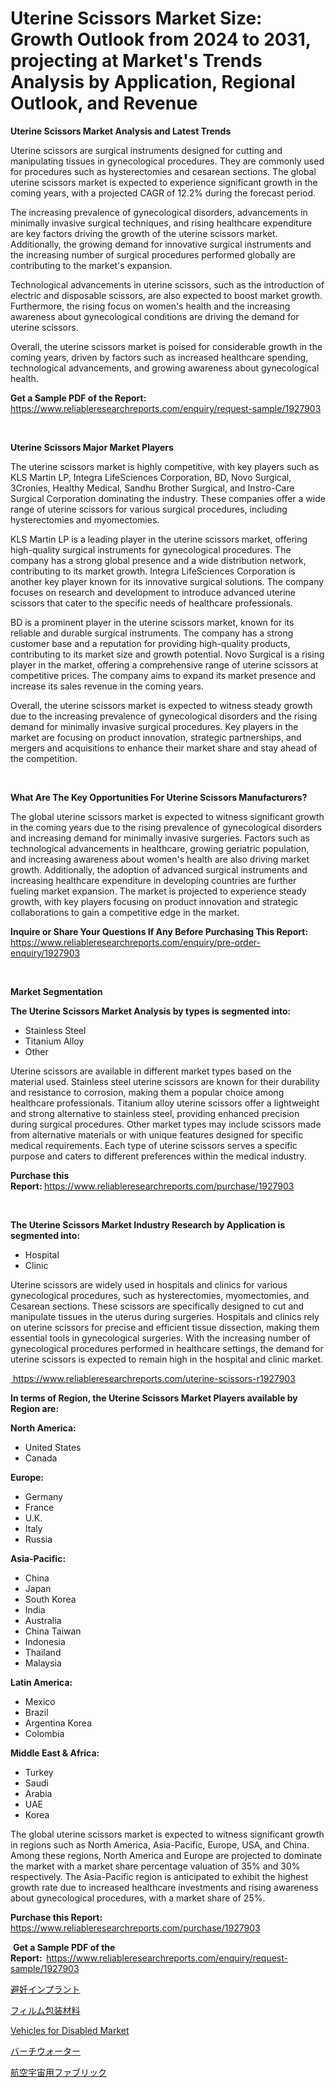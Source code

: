 <p><h1>Uterine Scissors Market Size: Growth Outlook from 2024 to 2031, projecting at Market's Trends Analysis by Application, Regional Outlook, and Revenue</h1></p><p><strong>Uterine Scissors Market Analysis and Latest Trends</strong></p>
<p><p>Uterine scissors are surgical instruments designed for cutting and manipulating tissues in gynecological procedures. They are commonly used for procedures such as hysterectomies and cesarean sections. The global uterine scissors market is expected to experience significant growth in the coming years, with a projected CAGR of 12.2% during the forecast period.</p><p>The increasing prevalence of gynecological disorders, advancements in minimally invasive surgical techniques, and rising healthcare expenditure are key factors driving the growth of the uterine scissors market. Additionally, the growing demand for innovative surgical instruments and the increasing number of surgical procedures performed globally are contributing to the market's expansion.</p><p>Technological advancements in uterine scissors, such as the introduction of electric and disposable scissors, are also expected to boost market growth. Furthermore, the rising focus on women's health and the increasing awareness about gynecological conditions are driving the demand for uterine scissors.</p><p>Overall, the uterine scissors market is poised for considerable growth in the coming years, driven by factors such as increased healthcare spending, technological advancements, and growing awareness about gynecological health.</p></p>
<p><strong>Get a Sample PDF of the Report:&nbsp;</strong> <a href="https://www.reliableresearchreports.com/enquiry/request-sample/1927903">https://www.reliableresearchreports.com/enquiry/request-sample/1927903</a></p>
<p>&nbsp;</p>
<p><strong>Uterine Scissors Major Market Players</strong></p>
<p><p>The uterine scissors market is highly competitive, with key players such as KLS Martin LP, Integra LifeSciences Corporation, BD, Novo Surgical, 3Cronies, Healthy Medical, Sandhu Brother Surgical, and Instro-Care Surgical Corporation dominating the industry. These companies offer a wide range of uterine scissors for various surgical procedures, including hysterectomies and myomectomies.</p><p>KLS Martin LP is a leading player in the uterine scissors market, offering high-quality surgical instruments for gynecological procedures. The company has a strong global presence and a wide distribution network, contributing to its market growth. Integra LifeSciences Corporation is another key player known for its innovative surgical solutions. The company focuses on research and development to introduce advanced uterine scissors that cater to the specific needs of healthcare professionals.</p><p>BD is a prominent player in the uterine scissors market, known for its reliable and durable surgical instruments. The company has a strong customer base and a reputation for providing high-quality products, contributing to its market size and growth potential. Novo Surgical is a rising player in the market, offering a comprehensive range of uterine scissors at competitive prices. The company aims to expand its market presence and increase its sales revenue in the coming years.</p><p>Overall, the uterine scissors market is expected to witness steady growth due to the increasing prevalence of gynecological disorders and the rising demand for minimally invasive surgical procedures. Key players in the market are focusing on product innovation, strategic partnerships, and mergers and acquisitions to enhance their market share and stay ahead of the competition.</p></p>
<p>&nbsp;</p>
<p><strong>What Are The Key Opportunities For Uterine Scissors Manufacturers?</strong></p>
<p><p>The global uterine scissors market is expected to witness significant growth in the coming years due to the rising prevalence of gynecological disorders and increasing demand for minimally invasive surgeries. Factors such as technological advancements in healthcare, growing geriatric population, and increasing awareness about women's health are also driving market growth. Additionally, the adoption of advanced surgical instruments and increasing healthcare expenditure in developing countries are further fueling market expansion. The market is projected to experience steady growth, with key players focusing on product innovation and strategic collaborations to gain a competitive edge in the market.</p></p>
<p><strong>Inquire or Share Your Questions If Any Before Purchasing This Report:</strong> <a href="https://www.reliableresearchreports.com/enquiry/pre-order-enquiry/1927903">https://www.reliableresearchreports.com/enquiry/pre-order-enquiry/1927903</a></p>
<p>&nbsp;</p>
<p><strong>Market Segmentation</strong></p>
<p><strong>The Uterine Scissors Market Analysis by types is segmented into:</strong></p>
<p><ul><li>Stainless Steel</li><li>Titanium Alloy</li><li>Other</li></ul></p>
<p><p>Uterine scissors are available in different market types based on the material used. Stainless steel uterine scissors are known for their durability and resistance to corrosion, making them a popular choice among healthcare professionals. Titanium alloy uterine scissors offer a lightweight and strong alternative to stainless steel, providing enhanced precision during surgical procedures. Other market types may include scissors made from alternative materials or with unique features designed for specific medical requirements. Each type of uterine scissors serves a specific purpose and caters to different preferences within the medical industry.</p></p>
<p><strong>Purchase this Report:&nbsp;</strong><a href="https://www.reliableresearchreports.com/purchase/1927903">https://www.reliableresearchreports.com/purchase/1927903</a></p>
<p>&nbsp;</p>
<p><strong>The Uterine Scissors Market Industry Research by Application is segmented into:</strong></p>
<p><ul><li>Hospital</li><li>Clinic</li></ul></p>
<p><p>Uterine scissors are widely used in hospitals and clinics for various gynecological procedures, such as hysterectomies, myomectomies, and Cesarean sections. These scissors are specifically designed to cut and manipulate tissues in the uterus during surgeries. Hospitals and clinics rely on uterine scissors for precise and efficient tissue dissection, making them essential tools in gynecological surgeries. With the increasing number of gynecological procedures performed in healthcare settings, the demand for uterine scissors is expected to remain high in the hospital and clinic market.</p></p>
<p><a href="https://www.reliableresearchreports.com/uterine-scissors-r1927903">&nbsp;https://www.reliableresearchreports.com/uterine-scissors-r1927903</a></p>
<p><strong>In terms of Region, the Uterine Scissors Market Players available by Region are:</strong></p>
<p>
    <p> <strong> North America: </strong>
        <ul>
            <li>United States</li>
            <li>Canada</li>
        </ul>
        </p> 
    <p> <strong> Europe: </strong>
        <ul>
            <li>Germany</li>
            <li>France</li>
            <li>U.K.</li>
            <li>Italy</li>
            <li>Russia</li>
        </ul>
        </p> 
    <p> <strong> Asia-Pacific: </strong>
        <ul>
            <li>China</li>
            <li>Japan</li>
            <li>South Korea</li>
            <li>India</li>
            <li>Australia</li>
            <li>China Taiwan</li>
            <li>Indonesia</li>
            <li>Thailand</li>
            <li>Malaysia</li>
        </ul>
        </p> 
    <p> <strong> Latin America: </strong>
        <ul>
            <li>Mexico</li>
            <li>Brazil</li>
            <li>Argentina Korea</li>
            <li>Colombia</li>
        </ul>
        </p> 
    <p> <strong> Middle East & Africa: </strong>
        <ul>
            <li>Turkey</li>
            <li>Saudi</li>
            <li>Arabia</li>
            <li>UAE</li>
            <li>Korea</li>
        </ul>
    </p>
    </p>
<p><p>The global uterine scissors market is expected to witness significant growth in regions such as North America, Asia-Pacific, Europe, USA, and China. Among these regions, North America and Europe are projected to dominate the market with a market share percentage valuation of 35% and 30% respectively. The Asia-Pacific region is anticipated to exhibit the highest growth rate due to increased healthcare investments and rising awareness about gynecological procedures, with a market share of 25%.</p></p>
<p><strong>Purchase this Report: </strong><a href="https://www.reliableresearchreports.com/purchase/1927903">https://www.reliableresearchreports.com/purchase/1927903</a></p>
<p>&nbsp;<strong>Get a Sample PDF of the Report:&nbsp;&nbsp;</strong><a href="https://www.reliableresearchreports.com/enquiry/request-sample/1927903">https://www.reliableresearchreports.com/enquiry/request-sample/1927903</a></p>
<p><strong></strong></p>
<p><p><a href="https://github.com/marbadji/Market-Research-Report-List-1/blob/main/667728850817.md">避妊インプラント</a></p><p><a href="https://medium.com/@rockcod61/%E6%98%A0%E7%94%BB%E3%83%91%E3%83%83%E3%82%B1%E3%83%BC%E3%82%B8%E3%83%B3%E3%82%B0%E6%9D%90%E6%96%99%E5%B8%82%E5%A0%B4%E3%81%AE%E8%A6%8B%E9%80%9A%E3%81%97-%E5%B8%82%E5%A0%B4%E5%8B%95%E5%90%91-%E6%88%90%E9%95%B7-2024%E5%B9%B4%E3%81%8B%E3%82%892031%E5%B9%B4%E3%81%BE%E3%81%A7%E3%81%AE%E4%BA%88%E6%B8%AC-59073855c77e">フィルム包装材料</a></p><p><a href="https://github.com/josesg55/Market-Research-Report-List-2/blob/main/vehicles-for-disabled-market.md">Vehicles for Disabled Market</a></p><p><a href="https://github.com/ddwcuskozol07187/Market-Research-Report-List-2/blob/main/302546850816.md">バーチウォーター</a></p><p><a href="https://medium.com/@lewisbechtelar1964/%E5%AE%87%E5%AE%99%E8%88%AA%E7%A9%BA%E7%94%A8%E3%83%95%E3%82%A1%E3%83%96%E3%83%AA%E3%83%83%E3%82%AF%E5%B8%82%E5%A0%B4-%E7%A8%AE%E9%A1%9E-%E7%94%A8%E9%80%94-%E5%9C%B0%E7%90%86%E3%81%AB%E3%82%88%E3%82%8B%E5%8C%85%E6%8B%AC%E7%9A%84%E8%A9%95%E4%BE%A1-dedb08dffef8">航空宇宙用ファブリック</a></p></p>